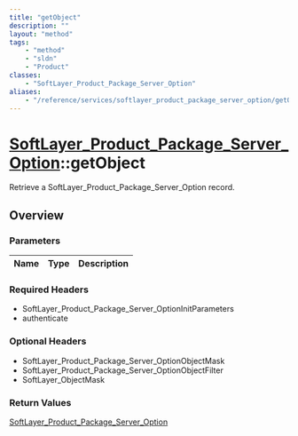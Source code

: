 ```yaml
---
title: "getObject"
description: ""
layout: "method"
tags:
    - "method"
    - "sldn"
    - "Product"
classes:
    - "SoftLayer_Product_Package_Server_Option"
aliases:
    - "/reference/services/softlayer_product_package_server_option/getObject"
---
```

# [SoftLayer_Product_Package_Server_Option](/reference/services/SoftLayer_Product_Package_Server_Option)::getObject

Retrieve a SoftLayer_Product_Package_Server_Option record.


## Overview 


### Parameters 
|Name | Type | Description |
| --- | --- | --- |


### Required Headers
* SoftLayer_Product_Package_Server_OptionInitParameters
* authenticate

### Optional Headers
* SoftLayer_Product_Package_Server_OptionObjectMask
* SoftLayer_Product_Package_Server_OptionObjectFilter
* SoftLayer_ObjectMask

### Return Values
<a href='/reference/datatypes/SoftLayer_Product_Package_Server_Option'>SoftLayer_Product_Package_Server_Option </a>

